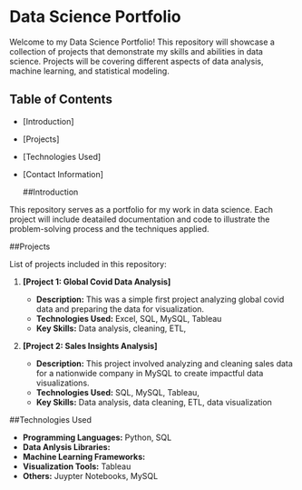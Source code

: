 # Data Science Portfolio

Welcome to my Data Science Portfolio! This repository will showcase a collection of projects that demonstrate my skills and abilities in data science.
Projects will be covering different aspects of data analysis, machine learning, and statistical modeling. 

## Table of Contents

- [Introduction]
- [Projects]
- [Technologies Used]
- [Contact Information]

  ##Introduction

This repository serves as a portfolio for my work in data science. Each project will include deatailed documentation and code to illustrate the problem-solving process and the techniques applied. 

##Projects

List of projects included in this repository:

1. **[Project 1: Global Covid Data Analysis]**
   - **Description:** This was a simple first project analyzing global covid data and preparing the data for visualization.
   - **Technologies Used:** Excel, SQL, MySQL, Tableau
   - **Key Skills:** Data analysis, cleaning, ETL,
  
2. **[Project 2: Sales Insights Analysis]**
   - **Description:** This project involved analyzing and cleaning sales data for a nationwide company in MySQL to create impactful data visualizations.
   - **Technologies Used:** SQL, MySQL, Tableau,
   - **Key Skills:** Data analysis, data cleaning, ETL, data visualization


##Technologies Used

- **Programming Languages:** Python, SQL
- **Data Anlysis Libraries:**
- **Machine Learning Frameworks:**
- **Visualization Tools:** Tableau
- **Others:** Juypter Notebooks, MySQL


